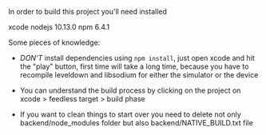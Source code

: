 In order to build this project you'll need installed

xcode
nodejs 10.13.0
npm 6.4.1

Some pieces of knowledge:

- *DON'T* install dependencies using `npm install`, just open xcode and hit the "play" button, first time will take a long time, because you have to recompile leveldown and libsodium for either the simulator or the device

- You can understand the build process by clicking on the project on xcode > feedless target > build phase

- If you want to clean things to start over you need to delete not only backend/node_modules folder but also backend/NATIVE_BUILD.txt file